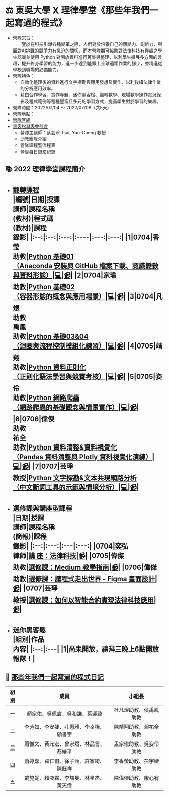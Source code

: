 # :balance_scale: 東吳大學 X 理律學堂《那些年我們一起寫過的程式》 
* 營隊宗旨：  
&emsp;&emsp;鑒於在科技引爆各種變革之際，人們對於培養自己的應變力、創新力，與面對AI挑戰的競爭力有急迫的關切，而本營隊期可協助對法律科技有興趣之學生認識並使用 Python 對開放資料進行蒐集與整理，以利學生擴展多方面的興趣，提升終身學習的能力，進一步達到能跟上全球遠距作業的腳步，並精進從學校到職場的必備能力。  
* 營隊特色：  
    * 自動化整理後的資料進行文字探勘與應用發想及實作，以利後續法律作業的分析應用效率。  
    * 藉由合作學習、實作專題、迷你黑客松、翻轉教學、現場教學操作實況錄影及程式範例等種種豐富且多元的學習方式，提高學生對於學習的樂趣。
* 營隊時間：2022/07/04 ～ 2022/07/08（共5天）  
* 營隊地點：
* [營隊官網](https://sites.google.com/view/lawtech2022/%E9%A6%96%E9%A0%81)  
* [黑客松發表會引言]()
    * 營隊主講師：蔡芸琤 Tsai, Yun-Cheng 教授
    * 助教團隊介紹
    * 營隊課程暨流程表
    * 營隊每日錄影紀錄

## :books: 2022 理律學堂課程簡介
* **[翻轉課程](https://github.com/pecu/LawTech/tree/main/Learning-Materials)**  
    |編號|日期|授課<br>講師|課程名稱<br>(教材)|程式碼<br>(教材)|課程<br>錄影|
    |:--:|:--:|:---:|:----|:---:|:---:|
    |1|0704|香瑩<br>助教|[Python 基礎01 <br>（Anaconda 安裝與 GitHub 檔案下載、認識變數與資料形態）](https://github.com/pecu/LawTech/blob/main/Learning-Materials/C1_Python_%E5%9F%BA%E7%A4%8E_01/Python_%E5%9F%BA%E7%A4%8E%E7%B5%84%E5%90%88%E4%B8%80_pdf.pdf "Learning Materials for Python_01 class")|[:computer:](https://github.com/pecu/LawTech/blob/main/Learning-Materials/C1_Python_%E5%9F%BA%E7%A4%8E_01/python_%E7%B5%84%E5%90%88%E4%B8%80_code.ipynb "Code for Python_01 class")|[:video_camera:](<> "Video for Python_01 class")|
    |2|0704|家瑜<br>助教|[Python 基礎02 <br>（容器形態的概念與應用場景）](https://github.com/pecu/LawTech/blob/main/Learning-Materials/C1_Python_%E5%9F%BA%E7%A4%8E_02/python_%E5%9F%BA%E7%A4%8E%E7%B5%84%E5%90%88%E4%BA%8C_pdf.pdf "Learning Materials for Python_02 class")|[:computer:](https://github.com/pecu/LawTech/blob/main/Learning-Materials/C1_Python_%E5%9F%BA%E7%A4%8E_02/python_%E5%9F%BA%E7%A4%8E%E7%B5%84%E5%90%88%E4%BA%8C_code.ipynb "Code for Python_02 class")|[:video_camera:](<> "Video for Python_02 class")|
    |3|0704|凡煜<br>助教<br>禹鳳<br>助教|[Python 基礎03&04 <br>（迴圈與流程控制模組化練習）](https://github.com/pecu/LawTech/blob/main/Learning-Materials/C2_Python_%E5%9F%BA%E7%A4%8E_03%2604/python_%E5%9F%BA%E7%A4%8E_%E7%B5%84%E5%90%88%E4%B8%89%26%E5%9B%9B_pdf.pdf "Learning Materials for Python_03&04 class")|[:computer:](https://github.com/pecu/LawTech/blob/main/Learning-Materials/C2_Python_%E5%9F%BA%E7%A4%8E_03%2604/python_%E5%9F%BA%E7%A4%8E_%E7%B5%84%E5%90%88%E4%B8%89%26%E5%9B%9B_code.ipynb "Code for Python_03&04 class")|[:video_camera:](<> "Video for Python_03&04 class")|
    |4|0705|靖翔<br>助教|[Python 資料正則化 <br>（正則化語法學習與競賽考核）](https://github.com/pecu/LawTech/blob/main/Learning-Materials/C3_Python_%E8%B3%87%E6%96%99%E6%AD%A3%E8%A6%8F%E5%8C%96/python_%E8%B3%87%E6%96%99%E6%AD%A3%E5%89%87%E5%8C%96_pdf.pdf "Learning Materials for Python RegEx class")|[:computer:](https://github.com/pecu/LawTech/blob/main/Learning-Materials/C3_Python_%E8%B3%87%E6%96%99%E6%AD%A3%E8%A6%8F%E5%8C%96/python_%E8%B3%87%E6%96%99%E6%AD%A3%E5%89%87%E5%8C%96_code.ipynb "Code for Python RegEx class")|[:video_camera:](<> "Video for Python RegEx class")|
    |5|0705|姿伶<br>助教|[Python 網路爬蟲 <br>（網路爬蟲的基礎觀念與情景實作）](https://github.com/pecu/LawTech/blob/main/Learning-Materials/C4_Python_%E7%B6%B2%E8%B7%AF%E7%88%AC%E8%9F%B2/python_%E7%B6%B2%E8%B7%AF%E7%88%AC%E8%9F%B2_pdf.pdf "Learning Materials for Python Web Scrapy class")|[:computer:](https://github.com/pecu/LawTech/blob/main/Learning-Materials/C4_Python_%E7%B6%B2%E8%B7%AF%E7%88%AC%E8%9F%B2/python_%E7%B6%B2%E8%B7%AF%E7%88%AC%E8%9F%B2_code.ipynb "Code for Python Web Scrapy class")|[:video_camera:](<> "Video for Python Web Scrapy class")|
    |6|0706|偉傑<br>助教<br>祐全<br>助教|[Python 資料清整&資料視覺化 <br>（Pandas 資料清整與 Plotly 資料視覺化演練）](https://github.com/pecu/LawTech/blob/main/Learning-Materials/C5_Python_%E8%B3%87%E6%96%99%E5%BD%99%E6%95%B4%26%E8%B3%87%E6%96%99%E8%A6%96%E8%A6%BA%E5%8C%96/python_%E8%B3%87%E6%96%99%E5%BD%99%E6%95%B4_pdf.pdf "Learning Materials for Python Data Manipulation and Visualization class")|[:computer:](https://github.com/pecu/LawTech/blob/main/Learning-Materials/C5_Python_%E8%B3%87%E6%96%99%E5%BD%99%E6%95%B4%26%E8%B3%87%E6%96%99%E8%A6%96%E8%A6%BA%E5%8C%96/python_%E8%B3%87%E6%96%99%E5%BD%99%E6%95%B4_code.ipynb "Code for Python Data Manipulation and Visualization class")|[:video_camera:](<> "Video for Python Data Manipulation and Visualization class")|
    |7|0707|芸琤<br>教授|[Python 文字探勘&文本共現網路分析 <br>（中文斷詞工具的示範與情境分析）](https://github.com/pecu/LawTech/blob/main/Learning-Materials/C6_Python_%E6%96%87%E5%AD%97%E6%8E%A2%E5%8B%98%26%E6%96%87%E6%9C%AC%E5%85%B1%E7%8F%BE%E7%B6%B2%E8%B7%AF%E5%88%86%E6%9E%90/README.md "Learning Materials for Python Data Mining class")|[:computer:](https://github.com/pecu/LawTech/tree/main/Learning-Materials/C6_Python_%E6%96%87%E5%AD%97%E6%8E%A2%E5%8B%98%26%E6%96%87%E6%9C%AC%E5%85%B1%E7%8F%BE%E7%B6%B2%E8%B7%AF%E5%88%86%E6%9E%90 "Code for Python Data Mining class")|[:video_camera:](<> "Video for Python Data Mining class")|
    ---


* **選修課與講座型課程**   
    |日期|授課<br>講師|課程名稱<br>(簡報)|課程<br>錄影|
    |:--:|:---:|:---|:---:|
    |0704|奕弘<br>律師|[講  座：法律科技]()|[:video_camera:]()|
    |0705|偉傑<br>助教|[選修課：Medium 教學指南]()|[:video_camera:]()|
    |0706|偉傑<br>助教|[選修課：讓程式走出世界 - Figma 畫面設計]()|[:video_camera:]()|
    |0707|芸琤<br>教授|[選修課：如何以智能合約實現法律科技應用]()|[:video_camera:]()|
    ---


* **迷你黑客鬆**   
    |組別|作品<br>內容|
    |:--:|:---|
    |1|尚未開放，禮拜三晚上6點開放報隊！|
    ---


## :memo: [那些年我們一起寫過的程式日記](https://github.com/pecu/LawTech/tree/main/GroupWork)
|              組別              |               成員               |   小組長    |
| :----------------------------: | :------------------------------: | :---------: |
| [一](/GroupWork/01_Team_1.md)  |  顏家佑、吳佩宸、吳和謙、葉迎臻  | 杜凡煜助教、侯禹鳳助教 |
| [二](/GroupWork/02_Team_2.md)  |  李芳如、李安婕、莊惠雅、李幸樺、顧書宇  | 陳靖翔助教、賴祐全助教 |
| [三](/GroupWork/03_Team_3.md)  |  蕭惟文、黃元宏、曾家煜、林品言、蔡皓平  | 孟家瑜助教、吳姿伶助教 |
| [四](/GroupWork/04_Team_4.md)  |  蕭婷嘉、羅仁甫、徐子涵、許家綺、陳鈺祥 | 李香瑩助教、彭宇婕助教 |
| [五](/GroupWork/05_Team_5.md)  |  戴施妮、賴奕霖、李喆旻、林星杰、黃天偉  | 陳偉傑助教、康心宥助教 |

